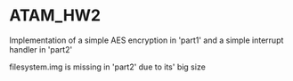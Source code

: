 # ATAM_HW2
Implementation of a simple AES encryption in 'part1' and a simple interrupt handler in 'part2'

filesystem.img is missing in 'part2' due to its' big size
